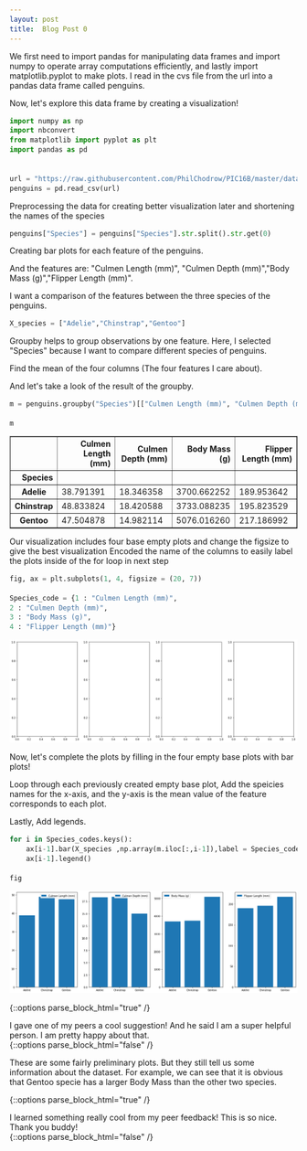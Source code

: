 ```yaml
---
layout: post
title:  Blog Post 0
---
```


We first need to import pandas for manipulating data frames and import numpy to operate array computations efficiently, and lastly import matplotlib.pyplot to make plots. I read in the cvs file from the url into a pandas data frame called penguins.

Now, let's explore this data frame by creating a visualization!

```python
import numpy as np
import nbconvert
from matplotlib import pyplot as plt
import pandas as pd


url = "https://raw.githubusercontent.com/PhilChodrow/PIC16B/master/datasets/palmer_penguins.csv"
penguins = pd.read_csv(url)


```

Preprocessing the data for creating better visualization later and shortening the names of the species


```python
penguins["Species"] = penguins["Species"].str.split().str.get(0)
```

Creating bar plots for each feature of the penguins.

And the features are: "Culmen Length (mm)", "Culmen Depth (mm)","Body Mass (g)","Flipper Length (mm)".

I want a comparison of the features between the three species of the penguins.


```python
X_species = ["Adelie","Chinstrap","Gentoo"]
```



Groupby helps to group observations by one feature. Here, I selected "Species" because I want to compare different species of penguins.

Find the mean of the four columns (The four features I care about).

And let's take a look of the result of the groupby.




```python
m = penguins.groupby("Species")[["Culmen Length (mm)", "Culmen Depth (mm)","Body Mass (g)","Flipper Length (mm)"]].mean()

m

```




<div>
<style scoped>
    .dataframe tbody tr th:only-of-type {
        vertical-align: middle;
    }

    .dataframe tbody tr th {
        vertical-align: top;
    }

    .dataframe thead th {
        text-align: right;
    }
</style>
<table border="1" class="dataframe">
  <thead>
    <tr style="text-align: right;">
      <th></th>
      <th>Culmen Length (mm)</th>
      <th>Culmen Depth (mm)</th>
      <th>Body Mass (g)</th>
      <th>Flipper Length (mm)</th>
    </tr>
    <tr>
      <th>Species</th>
      <th></th>
      <th></th>
      <th></th>
      <th></th>
    </tr>
  </thead>
  <tbody>
    <tr>
      <th>Adelie</th>
      <td>38.791391</td>
      <td>18.346358</td>
      <td>3700.662252</td>
      <td>189.953642</td>
    </tr>
    <tr>
      <th>Chinstrap</th>
      <td>48.833824</td>
      <td>18.420588</td>
      <td>3733.088235</td>
      <td>195.823529</td>
    </tr>
    <tr>
      <th>Gentoo</th>
      <td>47.504878</td>
      <td>14.982114</td>
      <td>5076.016260</td>
      <td>217.186992</td>
    </tr>
  </tbody>
</table>
</div>



Our visualization includes four base empty plots and change the figsize to give the best visualization
Encoded the name of the columns to easily label the plots inside of the for loop in next step



```python
fig, ax = plt.subplots(1, 4, figsize = (20, 7))

Species_code = {1 : "Culmen Length (mm)",
2 : "Culmen Depth (mm)",
3 : "Body Mass (g)",
4 : "Flipper Length (mm)"}
```
![output_8_0.png](/images/output_8_0.png)




Now, let's complete the plots by filling in the four empty base plots with bar plots!

Loop through each previously created empty base plot, Add the speicies names for the x-axis, and the y-axis is the mean value of the feature corresponds to each plot.

Lastly, Add legends.


```python
for i in Species_codes.keys():
    ax[i-1].bar(X_species ,np.array(m.iloc[:,i-1]),label = Species_codes[i] )
    ax[i-1].legend()

fig
```
![output_10_0.png](/images/output_10_0.png)

{::options parse_block_html="true" /}
<div class="gave-help">
I gave one of my peers a cool suggestion! And he said I am a super helpful person. I am pretty happy about that.
</div>
{::options parse_block_html="false" /}





These are some fairly preliminary plots. But they still tell us some information about the dataset. For example, we can see that it is obvious that Gentoo specie has a larger Body Mass than the other two species.

{::options parse_block_html="true" /}
<div class="got-help">
I learned something really cool from my peer feedback! This is so nice. Thank you buddy!
</div>
{::options parse_block_html="false" /}
